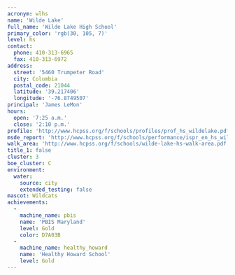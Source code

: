 ```yaml
---
acronym: wlhs
name: 'Wilde Lake'
full_name: 'Wilde Lake High School'
primary_color: 'rgb(30, 105, 7)'
level: hs
contact:
  phone: 410-313-6965
  fax: 410-313-6972
address:
  street: '5460 Trumpeter Road'
  city: Columbia
  postal_code: 21044
  latitude: '39.217406'
  longitude: '-76.8749507'
principal: 'James LeMon'
hours:
  open: '7:25 a.m.'
  close: '2:10 p.m.'
profile: 'http://www.hcpss.org/f/schools/profiles/prof_hs_wildelake.pdf'
msde_report: 'http://www.hcpss.org/f/schools/performance/ispr_en_hs_wildelake.pdf'
walk_area: 'http://www.hcpss.org/f/schools/wilde-lake-hs-walk-area.pdf'
title_1: false
cluster: 3
boe_cluster: C
environment:
  water:
    source: city
    extended_testing: false
mascot: Wildcats
achievements:
  -
    machine_name: pbis
    name: 'PBIS Maryland'
    level: Gold
    color: D7A03B
  -
    machine_name: healthy_howard
    name: 'Healthy Howard School'
    level: Gold
---
```

